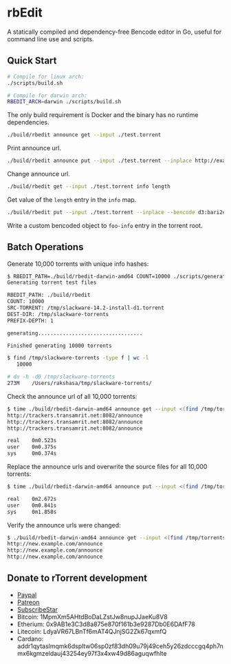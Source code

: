 rbEdit
======

A statically compiled and dependency-free Bencode editor in Go, useful for command line use and scripts.


Quick Start
-----------

```bash
# Compile for linux arch:
./scripts/build.sh

# Compile for darwin arch:
RBEDIT_ARCH=darwin ./scripts/build.sh
```

The only build requirement is Docker and the binary has no runtime dependencies.

```bash
./build/rbedit announce get --input ./test.torrent
```

Print announce url.

```bash
./build/rbedit announce put --input ./test.torrent --inplace http://example.com/announce
```

Change announce url.

```bash
./build/rbedit get --input ./test.torrent info length
```

Get value of the `length` entry in the `info` map.

```bash
./build/rbedit put --input ./test.torrent --inplace --bencode d3:bari2e3:bazi3e3:fooi1ee foo-info
```

Write a custom bencoded object to `foo-info` entry in the torrent root.


Batch Operations
----------------

Generate 10,000 torrents with unique info hashes:

```bash
$ RBEDIT_PATH=./build/rbedit-darwin-amd64 COUNT=10000 ./scripts/generate-torrents.sh /tmp/slackware-14.2-install-d1.torrent /tmp/slackware-torrents
Generating torrent test files

RBEDIT_PATH: ./build/rbedit
COUNT: 10000
SRC-TORRENT: /tmp/slackware-14.2-install-d1.torrent
DEST-DIR: /tmp/slackware-torrents
PREFIX-DEPTH: 1

generating..................................

Finished generating 10000 torrents

$ find /tmp/slackware-torrents -type f | wc -l
   10000

# du -h -d0 /tmp/slackware-torrents
273M    /Users/rakshasa/tmp/slackware-torrents/
```

Check the announce url of all 10,000 torrents:

```bash
$ time ./build/rbedit-darwin-amd64 announce get --input <(find /tmp/torrents -type f) --batch | tail -n3
http://trackers.transamrit.net:8082/announce
http://trackers.transamrit.net:8082/announce
http://trackers.transamrit.net:8082/announce

real    0m0.523s
user    0m0.375s
sys     0m0.374s
```

Replace the announce urls and overwrite the source files for all 10,000 torrents:

```bash
$ time ./build/rbedit-darwin-amd64 announce put --input <(find /tmp/torrents -type f) --batch --inplace http://new.example.com/announce

real    0m2.672s
user    0m0.841s
sys     0m1.858s
```

Verify the announce urls were changed:

```bash
$ ./build/rbedit-darwin-amd64 announce get --input <(find /tmp/torrents -type f) --batch | tail -n3
http://new.example.com/announce
http://new.example.com/announce
http://new.example.com/announce
```


Donate to rTorrent development
------------------------------

 * [Paypal](https://paypal.me/jarisundelljp)
 * [Patreon](https://www.patreon.com/rtorrent)
 * [SubscribeStar](https://www.subscribestar.com/rtorrent)
 * Bitcoin: 1MpmXm5AHtdBoDaLZstJw8nupJJaeKu8V8
 * Etherium: 0x9AB1e3C3d8a875e870f161b3e9287Db0E6DAfF78
 * Litecoin: LdyaVR67LBnTf6mAT4QJnjSG2Zk67qxmfQ
 * Cardano: addr1qytaslmqmk6dspltw06sp0zf83dh09u79j49ceh5y26zdcccgq4ph7nmx6kgmzeldauj43254ey97f3x4xw49d86aguqwfhlte
